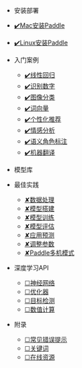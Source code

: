 * 安装部署
<!-- 
  * [原生安装](zh-cn/quickstart.md)
  * [容器安装](zh-cn/more-pages.md)
  * [源码安装](zh-cn/custom-navbar.md)
  * [python版本](zh-cn/cover.md) -->
  * [✔️Mac安装Paddle](Mac安装Paddle.md)
  * [✔️Linux安装Paddle](Linux安装PaddlePaddle.md)


* 入门案例

  * [✔️线性回归](LinearRegression.md)
  * [✔️识别数字](DigitRecognition.md)
  * [✔️图像分类](ImageClassification.md)
  * [✔️词向量](WordVector.md)
  * [✔️个性化推荐](RecommendationSystem.md)
  * [✔️情感分析](SentimentAnalysis.md)
  * [✔️语义角色标注](SemanticRoleLabelling.md)
  * [✔️机器翻译](MachineTranslation.md)

* 模型库

* 最佳实践
  * [✘数据处理](数据处理.md)
  * [✘模型搭建](模型搭建.md)
  * [✘模型训练](模型训练.md)
  * [✘模型评估](模型评估.md)
  * [✘应用预测](应用预测.md)
  * [✘调整参数](调整参数.md)
  * [✘Paddle多机模式](Paddle多机模式.md)

* 深度学习API
  * [☐神经网络](zh-cn/quickstart.md)
  * [☐优化器](zh-cn/more-pages.md)
  * [☐目标检测](zh-cn/custom-navbar.md)
  * [☐数值计算](zh-cn/cover.md)

* 附录
  * [☐常见错误提示](zh-cn/quickstart.md)
  * [☐关键词](zh-cn/more-pages.md)
  * [☐在线资源](zh-cn/cover.md)
  